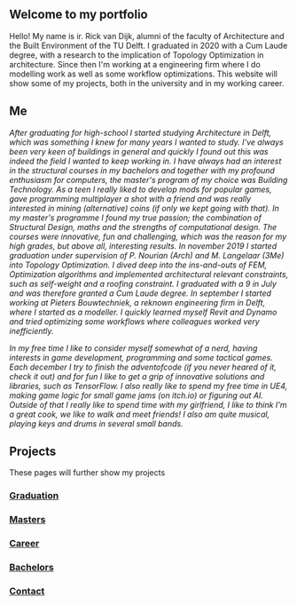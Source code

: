 ## Welcome to my portfolio

Hello! My name is ir. Rick van Dijk, alumni of the faculty of Architecture and the Built Environment of the TU Delft. I graduated in 2020 with a Cum Laude degree, with a research to the implication of Topology Optimization in architecture. Since then I'm working at a engineering firm where I do modelling work as well as some workflow optimizations. This website will show some of my projects, both in the university and in my working career.

## Me

_After graduating for high-school I started studying Architecture in Delft, which was something I knew for many years I wanted to study. I've always been very keen of buildings in general and quickly I found out this was indeed the field I wanted to keep working in. I have always had an interest in the structural courses in my bachelors and together with my profound enthusiasm for computers, the master's program of my choice was Building Technology. As a teen I really liked to develop mods for popular games, gave programming multiplayer a shot with a friend and was really interested in mining (alternative) coins (if only we kept going with that). In my master's programme I found my true passion; the combination of Structural Design, maths and the strengths of computational design. The courses were innovative, fun and challenging, which was the reason for my high grades, but above all, interesting results. In november 2019 I started graduation under supervision of P. Nourian (Arch) and M. Langelaar (3Me) into Topology Optimization. I dived deep into the ins-and-outs of FEM, Optimization algorithms and implemented architectural relevant constraints, such as self-weight and a roofing constraint. I graduated with a 9 in July and was therefore granted a Cum Laude degree. In september I started working at Pieters Bouwtechniek, a reknown engineering firm in Delft, where I started as a modeller. I quickly learned myself Revit and Dynamo and tried optimizing some workflows where colleagues worked very inefficiently._

_In my free time I like to consider myself somewhat of a nerd, having interests in game development, programming and some tactical games. Each december I try to finish the adventofcode (if you never heared of it, check it out) and for fun I like to get a grip of innovative solutions and libraries, such as TensorFlow. I also really like to spend my free time in UE4, making game logic for small game jams (on itch.io) or figuring out AI. Outside of that I really like to spend time with my girlfriend, I like to think I'm a great cook, we like to walk and meet friends! I also am quite musical, playing keys and drums in several small bands._

## Projects
These pages will further show my projects

### [Graduation](url)

### [Masters](url)

### [Career](url)

### [Bachelors](url)

### [Contact](url)



